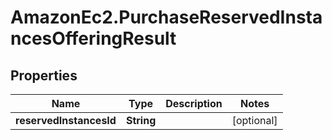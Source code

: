 # AmazonEc2.PurchaseReservedInstancesOfferingResult

## Properties

Name | Type | Description | Notes
------------ | ------------- | ------------- | -------------
**reservedInstancesId** | **String** |  | [optional] 


